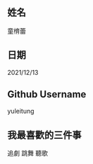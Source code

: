
姓名
----
童棛蕾

日期
----
2021/12/13

Github Username
---------------
yuleitung

我最喜歡的三件事
---------------
追劇 跳舞 聽歌